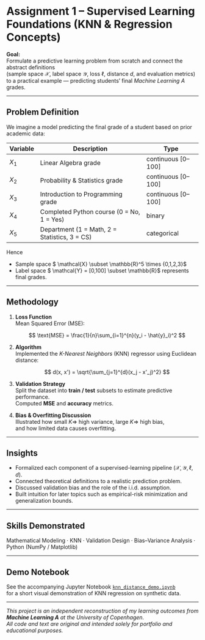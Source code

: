 # Assignment 1 – Supervised Learning Foundations (KNN & Regression Concepts)

**Goal:**  
Formulate a predictive learning problem from scratch and connect the abstract definitions  
(sample space $\mathcal{X}$, label space $\mathcal{Y}$, loss $\ell$, distance $d$, and evaluation metrics)  
to a practical example — predicting students’ final *Machine Learning A* grades.

---

## Problem Definition
We imagine a model predicting the final grade of a student based on prior academic data:

| Variable | Description | Type |
|-----------|--------------|------|
| $X_1$ | Linear Algebra grade | continuous [0–100] |
| $X_2$ | Probability & Statistics grade | continuous [0–100] |
| $X_3$ | Introduction to Programming grade | continuous [0–100] |
| $X_4$ | Completed Python course (0 = No, 1 = Yes) | binary |
| $X_5$ | Department (1 = Math, 2 = Statistics, 3 = CS) | categorical |

Hence  

- Sample space  $ \mathcal{X} \subset \mathbb{R}^5 \times \{0,1,2,3\}$  
- Label space  $ \mathcal{Y} = [0,100] \subset \mathbb{R}$ represents final grades.

---

## Methodology

1. **Loss Function**  
   Mean Squared Error (MSE):  

   $$
   \text{MSE} = \frac{1}{n}\sum_{i=1}^{n}(y_i - \hat{y}_i)^2
   $$

2. **Algorithm**  
   Implemented the *K-Nearest Neighbors* (KNN) regressor using Euclidean distance:

   $$
   d(x, x') = \sqrt{\sum_{j=1}^{d}(x_j - x'_j)^2}
   $$

3. **Validation Strategy**  
   Split the dataset into **train / test** subsets to estimate predictive performance.  
   Computed **MSE** and **accuracy** metrics.  

4. **Bias & Overfitting Discussion**  
   Illustrated how small $K \Rightarrow$ high variance, large $K \Rightarrow$ high bias,  
   and how limited data causes overfitting.

---

##  Insights
- Formalized each component of a supervised-learning pipeline ($\mathcal{X}, \mathcal{Y}, \ell, d$).  
- Connected theoretical definitions to a realistic prediction problem.  
- Discussed validation bias and the role of the i.i.d. assumption.  
- Built intuition for later topics such as empirical-risk minimization and generalization bounds.

---

## Skills Demonstrated
Mathematical Modeling · KNN · Validation Design · Bias–Variance Analysis · Python (NumPy / Matplotlib)

---

## Demo Notebook
See the accompanying Jupyter Notebook [`knn_distance_demo.ipynb`](knn_distance_demo.ipynb)  
for a short visual demonstration of KNN regression on synthetic data.

---

_This project is an independent reconstruction of my learning outcomes from  
**Machine Learning A** at the University of Copenhagen.  
All code and text are original and intended solely for portfolio and educational purposes._
